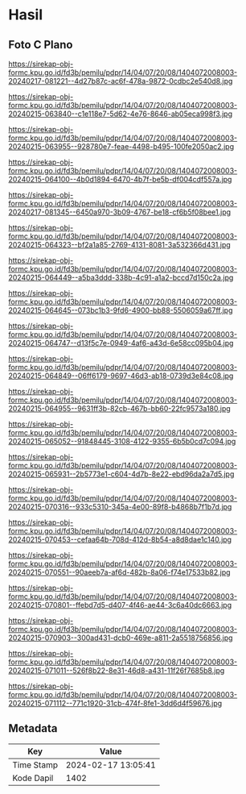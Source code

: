# Hasil

## Foto C Plano

https://sirekap-obj-formc.kpu.go.id/fd3b/pemilu/pdpr/14/04/07/20/08/1404072008003-20240217-081221--4d27b87c-ac6f-478a-9872-0cdbc2e540d8.jpg

https://sirekap-obj-formc.kpu.go.id/fd3b/pemilu/pdpr/14/04/07/20/08/1404072008003-20240215-063840--c1e118e7-5d62-4e76-8646-ab05eca998f3.jpg

https://sirekap-obj-formc.kpu.go.id/fd3b/pemilu/pdpr/14/04/07/20/08/1404072008003-20240215-063955--928780e7-feae-4498-b495-100fe2050ac2.jpg

https://sirekap-obj-formc.kpu.go.id/fd3b/pemilu/pdpr/14/04/07/20/08/1404072008003-20240215-064100--4b0d1894-6470-4b7f-be5b-df004cdf557a.jpg

https://sirekap-obj-formc.kpu.go.id/fd3b/pemilu/pdpr/14/04/07/20/08/1404072008003-20240217-081345--6450a970-3b09-4767-be18-cf6b5f08bee1.jpg

https://sirekap-obj-formc.kpu.go.id/fd3b/pemilu/pdpr/14/04/07/20/08/1404072008003-20240215-064323--bf2a1a85-2769-4131-8081-3a532366d431.jpg

https://sirekap-obj-formc.kpu.go.id/fd3b/pemilu/pdpr/14/04/07/20/08/1404072008003-20240215-064449--a5ba3ddd-338b-4c91-a1a2-bccd7d150c2a.jpg

https://sirekap-obj-formc.kpu.go.id/fd3b/pemilu/pdpr/14/04/07/20/08/1404072008003-20240215-064645--073bc1b3-9fd6-4900-bb88-5506059a67ff.jpg

https://sirekap-obj-formc.kpu.go.id/fd3b/pemilu/pdpr/14/04/07/20/08/1404072008003-20240215-064747--d13f5c7e-0949-4af6-a43d-6e58cc095b04.jpg

https://sirekap-obj-formc.kpu.go.id/fd3b/pemilu/pdpr/14/04/07/20/08/1404072008003-20240215-064849--06ff6179-9697-46d3-ab18-0739d3e84c08.jpg

https://sirekap-obj-formc.kpu.go.id/fd3b/pemilu/pdpr/14/04/07/20/08/1404072008003-20240215-064955--9631ff3b-82cb-467b-bb60-22fc9573a180.jpg

https://sirekap-obj-formc.kpu.go.id/fd3b/pemilu/pdpr/14/04/07/20/08/1404072008003-20240215-065052--91848445-3108-4122-9355-6b5b0cd7c094.jpg

https://sirekap-obj-formc.kpu.go.id/fd3b/pemilu/pdpr/14/04/07/20/08/1404072008003-20240215-065931--2b5773e1-c604-4d7b-8e22-ebd96da2a7d5.jpg

https://sirekap-obj-formc.kpu.go.id/fd3b/pemilu/pdpr/14/04/07/20/08/1404072008003-20240215-070316--933c5310-345a-4e00-89f8-b4868b7f1b7d.jpg

https://sirekap-obj-formc.kpu.go.id/fd3b/pemilu/pdpr/14/04/07/20/08/1404072008003-20240215-070453--cefaa64b-708d-412d-8b54-a8d8dae1c140.jpg

https://sirekap-obj-formc.kpu.go.id/fd3b/pemilu/pdpr/14/04/07/20/08/1404072008003-20240215-070551--90aeeb7a-af6d-482b-8a06-f74e17533b82.jpg

https://sirekap-obj-formc.kpu.go.id/fd3b/pemilu/pdpr/14/04/07/20/08/1404072008003-20240215-070801--ffebd7d5-d407-4f46-ae44-3c6a40dc6663.jpg

https://sirekap-obj-formc.kpu.go.id/fd3b/pemilu/pdpr/14/04/07/20/08/1404072008003-20240215-070903--300ad431-dcb0-469e-a811-2a5518756856.jpg

https://sirekap-obj-formc.kpu.go.id/fd3b/pemilu/pdpr/14/04/07/20/08/1404072008003-20240215-071011--526f8b22-8e31-46d8-a431-11f26f7685b8.jpg

https://sirekap-obj-formc.kpu.go.id/fd3b/pemilu/pdpr/14/04/07/20/08/1404072008003-20240215-071112--771c1920-31cb-474f-8fe1-3dd6d4f59676.jpg


## Metadata

| Key        | Value               |
| ---------- | ------------------- |
| Time Stamp | 2024-02-17 13:05:41 |
| Kode Dapil | 1402                |



